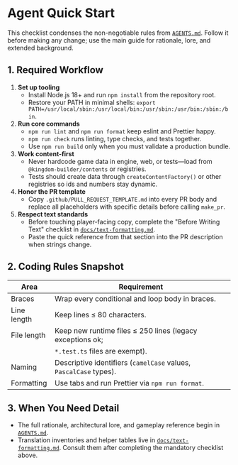 # Agent Quick Start

This checklist condenses the non-negotiable rules from
[`AGENTS.md`](../AGENTS.md). Follow it before making any change; use the main
guide for rationale, lore, and extended background.

## 1. Required Workflow

1. **Set up tooling**
   - Install Node.js 18+ and run `npm install` from the repository root.
   - Restore your PATH in minimal shells:
     `export PATH=/usr/local/sbin:/usr/local/bin:/usr/sbin:/usr/bin:/sbin:/bin`.
2. **Run core commands**
   - `npm run lint` and `npm run format` keep eslint and Prettier happy.
   - `npm run check` runs linting, type checks, and tests together.
   - Use `npm run build` only when you must validate a production bundle.
3. **Work content-first**
   - Never hardcode game data in engine, web, or tests—load from
     `@kingdom-builder/contents` or registries.
   - Tests should create data through `createContentFactory()` or other
     registries so ids and numbers stay dynamic.
4. **Honor the PR template**
   - Copy `.github/PULL_REQUEST_TEMPLATE.md` into every PR body and replace all
     placeholders with specific details before calling `make_pr`.
5. **Respect text standards**
   - Before touching player-facing copy, complete the "Before Writing Text"
     checklist in
     [`docs/text-formatting.md`](text-formatting.md#0-before-writing-text).
   - Paste the quick reference from that section into the PR description when
     strings change.

## 2. Coding Rules Snapshot

| Area        | Requirement                                                       |
| ----------- | ----------------------------------------------------------------- |
| Braces      | Wrap every conditional and loop body in braces.                   |
| Line length | Keep lines ≤ 80 characters.                                       |
| File length | Keep new runtime files ≤ 250 lines (legacy exceptions ok;         |
|             | `*.test.ts` files are exempt).                                    |
| Naming      | Descriptive identifiers (`camelCase` values, `PascalCase` types). |
| Formatting  | Use tabs and run Prettier via `npm run format`.                   |

## 3. When You Need Detail

- The full rationale, architectural lore, and gameplay reference begin in
  [`AGENTS.md`](../AGENTS.md#1-core-agent-principles).
- Translation inventories and helper tables live in
  [`docs/text-formatting.md`](text-formatting.md#1-translation-pipeline-overview).
  Consult them after completing the mandatory checklist above.
